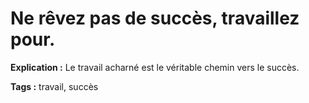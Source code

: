 # Ne rêvez pas de succès, travaillez pour.

**Explication :** Le travail acharné est le véritable chemin vers le succès.

**Tags :** travail, succès
